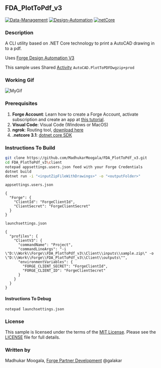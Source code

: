 ## FDA_PlotToPdf_v3

[![Data-Management](https://img.shields.io/badge/Data%20Management-v1-green.svg)](http://developer.autodesk.com/)
[![Design-Automation](https://img.shields.io/badge/Design%20Automation-v3-green.svg)](http://developer.autodesk.com/)
[![netCore](https://img.shields.io/badge/netcore-3.1-green)](https://dotnet.microsoft.com/download/dotnet-core/current/runtime)
### Description
A CLI utility based on .NET Core technology to print a AutoCAD drawing in to a pdf.

Uses [Forge Design Automation V3](https://forge.autodesk.com/en/docs/design-automation/v3)

This sample uses Shared [Activity](https://forge.autodesk.com/en/docs/design-automation/v3/developers_guide/basics/#typical-workflows) `AutoCAD.PlotToPDFDwgzip+prod`

### Working Gif

![MyGif](D:\Work\Forge\FDA_PlotToPdf_v3\plottopdf.gif)


### Prerequisites
1. **Forge Account**: Learn how to create a Forge Account, activate subscription and create an app at [this tutorial](http://learnforge.autodesk.io/#/account/). 
2. **Visual Code**: Visual Code (Windows or MacOS)
3. **ngrok**: Routing tool, [download here](https://ngrok.com/)
4. **.netcore 3.1**: [dotnet core SDK](https://dotnet.microsoft.com/download/dotnet-core/current/runtime) 

### Instructions To Build

```bash
git clone https://github.com/MadhukarMoogala/FDA_PlotToPdf_v3.git
cd FDA_PlotToPdf_v3\client
notepad appsettings.users.json feed with your Forge Credentials
dotnet build
dotnet run -i "<inputZipFileWithDrawings>" -o "<outputFolder>"
```
`appsettings.users.json`

```
{
  "Forge": {
    "ClientId": "ForgeClientId",
    "ClientSecret": "ForgeClientSecret"
  }
}
```

`launchsettings.json`

```
{
  "profiles": {
    "ClientV3": {
      "commandName": "Project",
      "commandLineArgs": "-i \"D:\\Work\\Forge\\FDA_PlotToPdf_v3\\Client\\inputs\\sample.zip\" -o \"D:\\Work\\Forge\\FDA_PlotToPdf_v3\\Client\\outputs\"",
      "environmentVariables": {
        "FORGE_CLIENT_SECRET": "ForgeClientId",
        "FORGE_CLIENT_ID": "ForgeClientSecret"
      }
    }
  }
}
```




#### Instructions To Debug

```
notepad launchsettings.json
```
### License
This sample is licensed under the terms of the [MIT License](http://opensource.org/licenses/MIT). Please see the [LICENSE](LICENSE) file for full details.

### Written by
Madhukar Moogala, [Forge Partner Development](http://forge.autodesk.com)  @galakar





